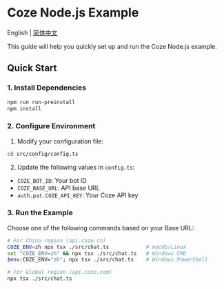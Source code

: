 # Coze Node.js Example

English | [简体中文](./README.zh-CN.md)

This guide will help you quickly set up and run the Coze Node.js example.

## Quick Start

### 1. Install Dependencies
```bash
npm run run-preinstall
npm install
```

### 2. Configure Environment
1. Modify your configuration file:

```bash
cd src/config/config.ts
```

2. Update the following values in `config.ts`:
- `COZE_BOT_ID`: Your bot ID
- `COZE_BASE_URL`: API base URL
- `auth.pat.COZE_API_KEY`: Your Coze API key

### 3. Run the Example
Choose one of the following commands based on your Base URL:

```bash
# For China region (api.coze.cn)
COZE_ENV=zh npx tsx ./src/chat.ts            # macOS/Linux
set "COZE_ENV=zh" && npx tsx ./src/chat.ts   # Windows CMD
$env:COZE_ENV="zh"; npx tsx ./src/chat.ts    # Windows PowerShell

# For Global region (api.coze.com)
npx tsx ./src/chat.ts
```
